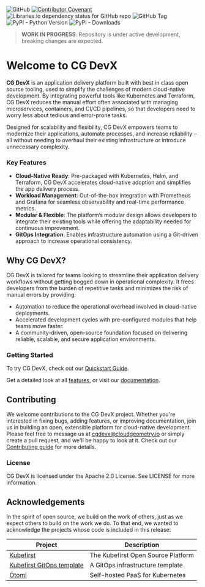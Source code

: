 ![GitHub](https://img.shields.io/github/license/CloudGeometry/cg-devx-core)
[![Contributor Covenant](https://img.shields.io/badge/Contributor%20Covenant-2.1-4baaaa.svg)](CODE_OF_CONDUCT.md)
![Libraries.io dependency status for GitHub repo](https://img.shields.io/librariesio/github/cloudgeometry/cg-devx-core)
![GitHub Tag](https://img.shields.io/github/v/tag/cloudgeometry/cg-devx-core)
![PyPI - Python Version](https://img.shields.io/pypi/pyversions/cgdevxcli)
![PyPI - Downloads](https://img.shields.io/pypi/dm/cgdevxcli)


> **WORK IN PROGRESS**: Repository is under active development, breaking changes are expected.

# Welcome to CG DevX

**CG DevX** is an application delivery platform built with best in class open source tooling, used to simplify the 
challenges of modern cloud-native development. By integrating powerful tools like Kubernetes and Terraform, CG DevX 
reduces the manual effort often associated with managing microservices, containers, and CI/CD pipelines, so that 
developers need to worry less about tedious and error-prone tasks.

Designed for scalability and flexibility, CG DevX empowers teams to modernize their applications, automate processes,
and increase reliability – all without needing to overhaul their existing infrastructure or introduce unnecessary complexity.

### **Key Features**

* **Cloud-Native Ready**: Pre-packaged with Kubernetes, Helm, and Terraform, CG DevX accelerates cloud-native adoption
  and simplifies the app delivery process.
* **Workload Management**: Out-of-the-box integration with Prometheus and Grafana for seamless observability and
  real-time performance metrics.
* **Modular & Flexible**: The platform’s modular design allows developers to integrate their existing tools while
  offering the adaptability needed for continuous improvement.
* **GitOps Integration**: Enables infrastructure automation using a Git-driven approach to increase operational consistency.

## Why CG DevX?

CG DevX is tailored for teams looking to streamline their application delivery workflows without getting bogged down 
in operational complexity. It frees developers from the burden of repetitive tasks and minimizes the risk of manual errors 
by providing:

* Automation to reduce the operational overhead involved in cloud-native deployments.
* Accelerated development cycles with pre-configured modules that help teams move faster.
* A community-driven, open-source foundation focused on delivering reliable, scalable, and secure application environments.
  
### Getting Started

To try CG DevX, check out our [Quickstart Guide](QUICKSTART.md).

Get a detailed look at all [features](https://cloudgeometry.github.io/cg-devx-docs/capabilities/capabilities/), or visit
our [documentation](https://github.com/CloudGeometry/cg-devx-docs).

## Contributing

We welcome contributions to the CG DevX project. Whether you're interested in fixing bugs, adding features, or improving 
documentation, join us in building an open, extensible platform for cloud-native development.  Please feel free to 
message us at [cgdevx@cloudgeometry.io](mailto:cgdevx@cloudgeometry.io?subject=[GitHub]%20Contributing%20to%20CGDevX) or 
simply create a pull request, and we'll be happy to look at it. Check out our 
[Contributing guide](https://github.com/CloudGeometry/cg-devx-core/blob/main/CONTRIBUTING.md) for more details.

### License

CG DevX is licensed under the Apache 2.0 License. See LICENSE for more information.

## Acknowledgements

In the spirit of open source, we build on the work of others, just as we expect others to build on the work we do. To 
that end, we wanted to acknowledge the projects whose code is included in this release:

| Project                                                                    | Description                        |
|----------------------------------------------------------------------------|------------------------------------|
| [Kubefirst](https://github.com/kubefirst/kubefirst)                        | The Kubefirst Open Source Platform | 
| [Kubefirst GitOps template](https://github.com/kubefirst/gitops-template/) | A GitOps infrastructure template   | 
| [Otomi](https://github.com/redkubes/otomi-core)                            | Self-hosted PaaS for Kubernetes    |
